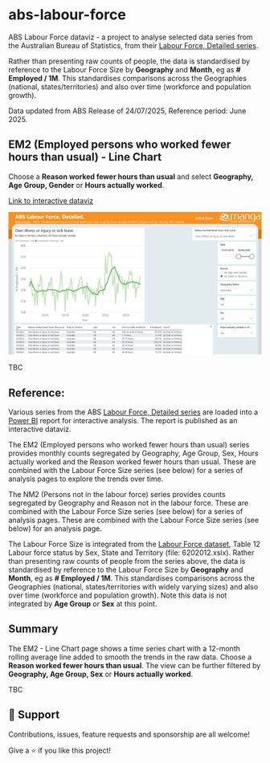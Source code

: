 # abs-labour-force
ABS Labour Force dataviz - a project to analyse selected data series from the Australian Bureau of Statistics, from their [Labour Force, Detailed series](https://www.abs.gov.au/statistics/labour/employment-and-unemployment/labour-force-australia-detailed/latest-release). 

Rather than presenting raw counts of people, the data is standardised by reference to the Labour Force Size by **Geography** and **Month**, eg as **# Employed / 1M**. This standardises comparisons across the Geographies (national, states/territories) and also over time (workforce and population growth).

Data updated from ABS Release of 24/07/2025, Reference period: June 2025.


## EM2 (Employed persons who worked fewer hours than usual) - Line Chart 

Choose a **Reason worked fewer hours than usual** and select **Geography, Age Group, Gender** or **Hours actually worked**.

[Link to interactive dataviz](https://app.powerbi.com/view?r=eyJrIjoiNTViYmZhOWQtZWYxMy00NDUyLWE4NGQtMGVmZGRlM2U1OWUxIiwidCI6ImRjMWYwNGY1LWMxZTUtNDQyOS1hODEyLTU3OTNiZTQ1YmY5ZCIsImMiOjEwfQ%3D%3D&pageName=ReportSection874449a5dc80e84560dc)

[![Click to view and interact with the report](https://github.com/Mike-Honey/abs-labour-force/raw/main/abs-labour-force-em2-line-chart.png)](https://app.powerbi.com/view?r=eyJrIjoiNTViYmZhOWQtZWYxMy00NDUyLWE4NGQtMGVmZGRlM2U1OWUxIiwidCI6ImRjMWYwNGY1LWMxZTUtNDQyOS1hODEyLTU3OTNiZTQ1YmY5ZCIsImMiOjEwfQ%3D%3D&pageName=ReportSection874449a5dc80e84560dc)

TBC

## Reference:

Various series from the ABS [Labour Force, Detailed series](https://www.abs.gov.au/statistics/labour/employment-and-unemployment/labour-force-australia-detailed/latest-release) are loaded into a [Power BI](https://powerbi.microsoft.com/) report for interactive analysis. The report is published as an interactive dataviz.

The EM2 (Employed persons who worked fewer hours than usual) series provides monthly counts segregated by Geography, Age Group, Sex, Hours actually worked and the Reason worked fewer hours than usual.  These are combined with the Labour Force Size series (see below) for a series of analysis pages to explore the trends over time. 

The NM2 (Persons not in the labour force) series provides counts segregated by Geography and Reason not in the labour force.  These are combined with the Labour Force Size series (see below) for a series of analysis pages. These are combined with the Labour Force Size series (see below) for an analysis page. 

The Labour Force Size is integrated from the [Labour Force dataset](https://www.abs.gov.au/statistics/labour/employment-and-unemployment/labour-force-australia/latest-release), Table 12 Labour force status by Sex, State and Territory (file: 6202012.xslx). Rather than presenting raw counts of people from the series above, the data is standardised by reference to the Labour Force Size by **Geography** and **Month**, eg as **# Employed / 1M**. This standardises comparisons across the Geographies (national, states/territories with widely varying sizes) and also over time (workforce and population growth).  Note this data is not integrated by **Age Group** or **Sex** at this point. 


## Summary

The EM2 - Line Chart page shows a time series chart with a 12-month rolling average line added to smooth the trends in the raw data. Choose a **Reason worked fewer hours than usual**. The view can be further filtered by **Geography, Age Group, Sex** or **Hours actually worked**. 

TBC

## 🤝 Support

Contributions, issues, feature requests and sponsorship are all welcome!

Give a ⭐️ if you like this project!
